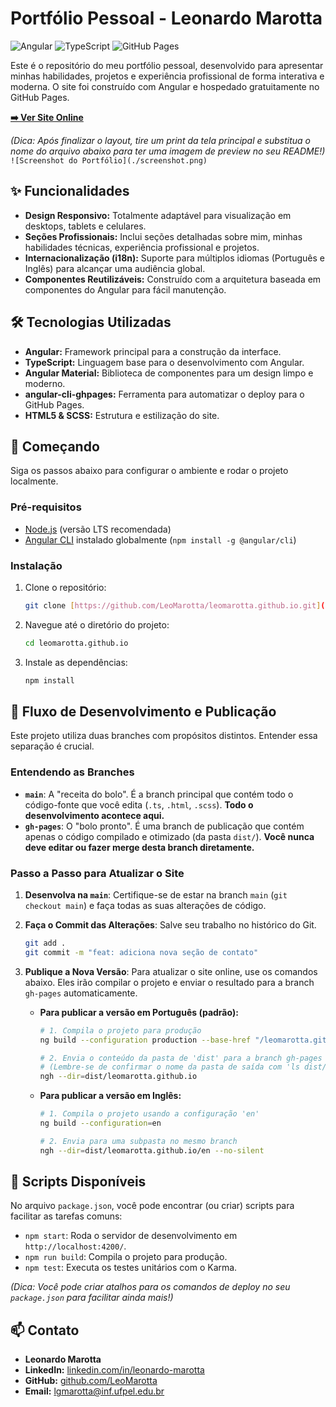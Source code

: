# Portfólio Pessoal - Leonardo Marotta

![Angular](https://img.shields.io/badge/Angular-DD0031?style=for-the-badge&logo=angular&logoColor=white)
![TypeScript](https://img.shields.io/badge/TypeScript-3178C6?style=for-the-badge&logo=typescript&logoColor=white)
![GitHub Pages](https://img.shields.io/badge/GitHub%20Pages-222222?style=for-the-badge&logo=github&logoColor=white)

Este é o repositório do meu portfólio pessoal, desenvolvido para apresentar minhas habilidades, projetos e experiência profissional de forma interativa e moderna. O site foi construído com Angular e hospedado gratuitamente no GitHub Pages.

**[➡️ Ver Site Online](https://leomarotta.github.io)**

*(Dica: Após finalizar o layout, tire um print da tela principal e substitua o nome do arquivo abaixo para ter uma imagem de preview no seu README!)*
`![Screenshot do Portfólio](./screenshot.png)`

## ✨ Funcionalidades

* **Design Responsivo:** Totalmente adaptável para visualização em desktops, tablets e celulares.
* **Seções Profissionais:** Inclui seções detalhadas sobre mim, minhas habilidades técnicas, experiência profissional e projetos.
* **Internacionalização (i18n):** Suporte para múltiplos idiomas (Português e Inglês) para alcançar uma audiência global.
* **Componentes Reutilizáveis:** Construído com a arquitetura baseada em componentes do Angular para fácil manutenção.

## 🛠️ Tecnologias Utilizadas

* **Angular:** Framework principal para a construção da interface.
* **TypeScript:** Linguagem base para o desenvolvimento com Angular.
* **Angular Material:** Biblioteca de componentes para um design limpo e moderno.
* **angular-cli-ghpages:** Ferramenta para automatizar o deploy para o GitHub Pages.
* **HTML5 & SCSS:** Estrutura e estilização do site.

## 🚀 Começando

Siga os passos abaixo para configurar o ambiente e rodar o projeto localmente.

### Pré-requisitos

* [Node.js](https://nodejs.org/) (versão LTS recomendada)
* [Angular CLI](https://angular.dev/tools/cli) instalado globalmente (`npm install -g @angular/cli`)

### Instalação

1.  Clone o repositório:
    ```bash
    git clone [https://github.com/LeoMarotta/leomarotta.github.io.git](https://github.com/LeoMarotta/leomarotta.github.io.git)
    ```
2.  Navegue até o diretório do projeto:
    ```bash
    cd leomarotta.github.io
    ```
3.  Instale as dependências:
    ```bash
    npm install
    ```

## 🔄 Fluxo de Desenvolvimento e Publicação

Este projeto utiliza duas branches com propósitos distintos. Entender essa separação é crucial.

### Entendendo as Branches

* **`main`**: A "receita do bolo". É a branch principal que contém todo o código-fonte que você edita (`.ts`, `.html`, `.scss`). **Todo o desenvolvimento acontece aqui.**
* **`gh-pages`**: O "bolo pronto". É uma branch de publicação que contém apenas o código compilado e otimizado (da pasta `dist/`). **Você nunca deve editar ou fazer merge desta branch diretamente.**

### Passo a Passo para Atualizar o Site

1.  **Desenvolva na `main`**: Certifique-se de estar na branch `main` (`git checkout main`) e faça todas as suas alterações de código.

2.  **Faça o Commit das Alterações**: Salve seu trabalho no histórico do Git.
    ```bash
    git add .
    git commit -m "feat: adiciona nova seção de contato"
    ```

3.  **Publique a Nova Versão**: Para atualizar o site online, use os comandos abaixo. Eles irão compilar o projeto e enviar o resultado para a branch `gh-pages` automaticamente.

    * **Para publicar a versão em Português (padrão):**
        ```bash
        # 1. Compila o projeto para produção
        ng build --configuration production --base-href "/leomarotta.github.io/"
        
        # 2. Envia o conteúdo da pasta de 'dist' para a branch gh-pages
        # (Lembre-se de confirmar o nome da pasta de saída com 'ls dist/')
        ngh --dir=dist/leomarotta.github.io 
        ```

    * **Para publicar a versão em Inglês:**
        ```bash
        # 1. Compila o projeto usando a configuração 'en'
        ng build --configuration=en
        
        # 2. Envia para uma subpasta no mesmo branch
        ngh --dir=dist/leomarotta.github.io/en --no-silent
        ```

## 📜 Scripts Disponíveis

No arquivo `package.json`, você pode encontrar (ou criar) scripts para facilitar as tarefas comuns:

* `npm start`: Roda o servidor de desenvolvimento em `http://localhost:4200/`.
* `npm run build`: Compila o projeto para produção.
* `npm test`: Executa os testes unitários com o Karma.

*(Dica: Você pode criar atalhos para os comandos de deploy no seu `package.json` para facilitar ainda mais!)*

## 📫 Contato

* **Leonardo Marotta**
* **LinkedIn:** [linkedin.com/in/leonardo-marotta](https://linkedin.com/in/leonardo-marotta)
* **GitHub:** [github.com/LeoMarotta](https://github.com/LeoMarotta)
* **Email:** [lgmarotta@inf.ufpel.edu.br](mailto:lgmarotta@inf.ufpel.edu.br)
